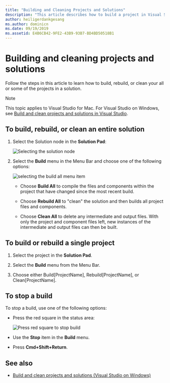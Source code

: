 ```yaml
---
title: "Building and Cleaning Projects and Solutions"
description: "This article describes how to build a project in Visual Studio for Mac"
author: heiligerdankgesang
ms.author: dominicn
ms.date: 09/19/2019
ms.assetid: E4B6CB42-9FE2-43B9-93B7-BD4BD50518B1
---
```


# Building and cleaning projects and solutions

Follow the steps in this article to learn how to build, rebuild, or clean your all or some of the projects in a solution.

> [!NOTE]
> This topic applies to Visual Studio for Mac. For Visual Studio on Windows, see [Build and clean projects and solutions in Visual Studio](/visualstudio/ide/building-and-cleaning-projects-and-solutions-in-visual-studio).

## To build, rebuild, or clean an entire solution

1. Select the Solution node in the **Solution Pad**:

    ![Selecting the solution node](media/compiling-and-building-image1.png)

2. Select the **Build** menu in the Menu Bar and choose one of the following options:

    ![selecting the build all menu item](media/compiling-and-building-image2.png)

    * Choose **Build All** to compile the files and components within the project that have changed since the most recent build.

    * Choose **Rebuild All** to "clean" the solution and then builds all project files and components.

    * Choose **Clean All** to delete any intermediate and output files. With only the project and component files left, new instances of the intermediate and output files can then be built.

## To build or rebuild a single project

1. Select the project in the **Solution Pad**.

2. Select the **Build** menu from the Menu Bar.

3. Choose either Build[ProjectName], Rebuild[ProjectName], or Clean[ProjectName].

## To stop a build

To stop a build, use one of the following options:

* Press the red square in the status area:

    ![Press red square to stop build](media/compiling-and-building-image3.png)

* Use the **Stop** item in the **Build** menu.

* Press **Cmd+Shift+Return**.

## See also

- [Build and clean projects and solutions (Visual Studio on Windows)](/visualstudio/ide/building-and-cleaning-projects-and-solutions-in-visual-studio)
